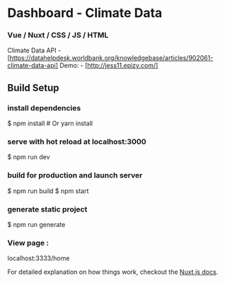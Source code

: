 
# Dashboard - Climate Data

### Vue / Nuxt / CSS / JS / HTML
Climate Data API - [https://datahelpdesk.worldbank.org/knowledgebase/articles/902061-climate-data-api]
Demo: - [http://jess11.epizy.com/]


## Build Setup

### install dependencies
$ npm install # Or yarn install

### serve with hot reload at localhost:3000
$ npm run dev

### build for production and launch server
$ npm run build
$ npm start

### generate static project
$ npm run generate

### View page :
localhost:3333/home

For detailed explanation on how things work, checkout the [Nuxt.js docs](https://github.com/nuxt/nuxt.js).
